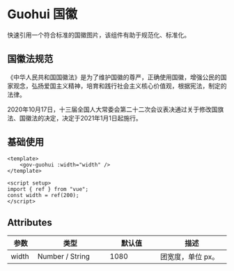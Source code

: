 <script setup>
import guohuiBase from "./examples/guohui/guohui-base.vue"
</script>

# Guohui 国徽

快速引用一个符合标准的国徽图片，该组件有助于规范化、标准化。


## 国徽法规范

《中华人民共和国国徽法》是为了维护国徽的尊严，正确使用国徽，增强公民的国家观念，弘扬爱国主义精神，培育和践行社会主义核心价值观，根据宪法，制定的法律。

2020年10月17日，十三届全国人大常委会第二十二次会议表决通过关于修改国旗法、国徽法的决定，决定于2021年1月1日起施行。


## 基础使用

<guohuiBase />


```vue
<template>
	<gov-guohui :width="width" />
</template>

<script setup>
import { ref } from "vue";
const width = ref(200);
</script>
```


## Attributes

<table style="width:100%; display:table;">
  <thead>
    <tr>
      <th>参数</th>
      <th width="150">类型</th>
      <th width="100">默认值</th>
      <th>描述</th>
    </tr>
  </thead>
  <tbody>
    <tr>
      <td>width</td>
      <td>Number / String</td>
      <td>1080</td>
      <td>团宽度，单位 px。</td>
    </tr>
  </tbody>
</table>
